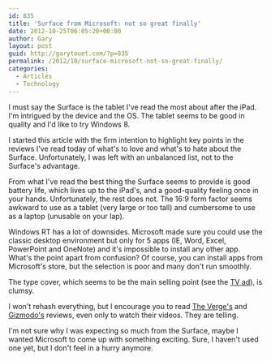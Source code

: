 ```yaml
---
id: 835
title: 'Surface from Microsoft: not so great finally'
date: 2012-10-25T06:05:20+00:00
author: Gary
layout: post
guid: http://garytouet.com/?p=835
permalink: /2012/10/surface-microsoft-not-so-great-finally/
categories:
  - Articles
  - Technology
---
```

I must say the Surface is the tablet I've read the most about after the iPad. I'm intrigued by the device and the OS. The tablet seems to be good in quality and I'd like to try Windows 8.

I started this article with the firm intention to highlight key points in the reviews I've read today of what's to love and what's to hate about the Surface. Unfortunately, I was left with an unbalanced list, not to the Surface's advantage.

From what I've read the best thing the Surface seems to provide is good battery life, which lives up to the iPad's, and a good-quality feeling once in your hands. Unfortunately, the rest does not. The 16:9 form factor seems awkward to use as a tablet (very large or too tall) and cumbersome to use as a laptop (unusable on your lap).

Windows RT has a lot of downsides. Microsoft made sure you could use the classic desktop environment but only for 5 apps (IE, Word, Excel, PowerPoint and OneNote) and it's impossible to install any other app. What's the point apart from confusion? Of course, you can install apps from Microsoft's store, but the selection is poor and many don't run smoothly.

The type cover, which seems to be the main selling point (see the <a href="http://www.youtube.com/watch?v=8mSckyoAMHg">TV ad</a>), is clumsy.

I won't rehash everything, but I encourage you to read <a href="http://www.theverge.com/2012/10/23/3540550/microsoft-surface-review">The Verge's</a> and <a href="http://gizmodo.com/5953866/microsoft-surface-rt-review-this-is-technological-heartbreak">Gizmodo's</a> reviews, even only to watch their videos. They are telling.

I'm not sure why I was expecting so much from the Surface, maybe I wanted Microsoft to come up with something exciting. Sure, I haven't used one yet, but I don't feel in a hurry anymore.